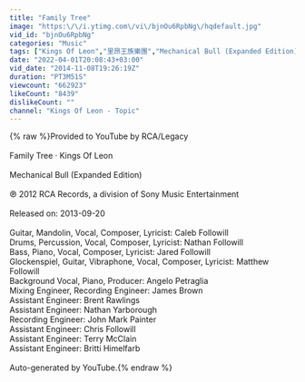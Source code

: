 ```yaml
---
title: "Family Tree"
image: "https:\/\/i.ytimg.com\/vi\/bjnOu6RpbNg\/hqdefault.jpg"
vid_id: "bjnOu6RpbNg"
categories: "Music"
tags: ["Kings Of Leon","里昂王族樂團","Mechanical Bull (Expanded Edition)"]
date: "2022-04-01T20:08:43+03:00"
vid_date: "2014-11-08T19:26:19Z"
duration: "PT3M51S"
viewcount: "662923"
likeCount: "8439"
dislikeCount: ""
channel: "Kings Of Leon - Topic"
---
```

{% raw %}Provided to YouTube by RCA/Legacy<br /><br />Family Tree · Kings Of Leon<br /><br />Mechanical Bull (Expanded Edition)<br /><br />℗ 2012 RCA Records, a division of Sony Music Entertainment<br /><br />Released on: 2013-09-20<br /><br />Guitar, Mandolin, Vocal, Composer, Lyricist: Caleb Followill<br />Drums, Percussion, Vocal, Composer, Lyricist: Nathan Followill<br />Bass, Piano, Vocal, Composer, Lyricist: Jared Followill<br />Glockenspiel, Guitar, Vibraphone, Vocal, Composer, Lyricist: Matthew Followill<br />Background  Vocal, Piano, Producer: Angelo Petraglia<br />Mixing  Engineer, Recording  Engineer: James Brown<br />Assistant  Engineer: Brent Rawlings<br />Assistant  Engineer: Nathan Yarborough<br />Recording  Engineer: John Mark Painter<br />Assistant  Engineer: Chris Followill<br />Assistant  Engineer: Terry McClain<br />Assistant  Engineer: Britti Himelfarb<br /><br />Auto-generated by YouTube.{% endraw %}

